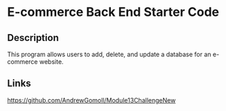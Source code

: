 # E-commerce Back End Starter Code

## Description
This program allows users to add, delete, and update a database for an e-commerce website.

## Links
https://github.com/AndrewGomoll/Module13ChallengeNew